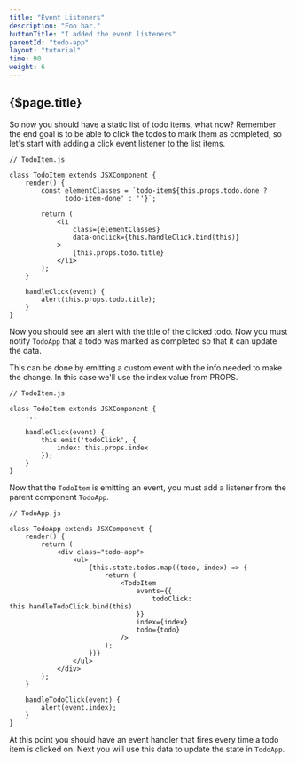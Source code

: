 ```yaml
---
title: "Event Listeners"
description: "Foo bar."
buttonTitle: "I added the event listeners"
parentId: "todo-app"
layout: "tutorial"
time: 90
weight: 6
---
```


## {$page.title}

So now you should have a static list of todo items, what now? Remember the end
goal is to be able to click the todos to mark them as completed, so let's start
with adding a click event listener to the list items.

```text/jsx
// TodoItem.js

class TodoItem extends JSXComponent {
	render() {
		const elementClasses = `todo-item${this.props.todo.done ?
			' todo-item-done' : ''}`;

		return (
			<li
				class={elementClasses}
				data-onclick={this.handleClick.bind(this)}
			>
				{this.props.todo.title}
			</li>
		);
	}

	handleClick(event) {
		alert(this.props.todo.title);
	}
}
```

Now you should see an alert with the title of the clicked todo. Now you must
notify `TodoApp` that a todo was marked as completed so that it can update
the data.

This can be done by emitting a custom event with the info needed to make the
change. In this case we'll use the index value from PROPS.

```text/jsx
// TodoItem.js

class TodoItem extends JSXComponent {
	...

	handleClick(event) {
		this.emit('todoClick', {
			index: this.props.index
		});
	}
}
```

Now that the `TodoItem` is emitting an event, you must add a listener from the
parent component `TodoApp`.

```text/jsx
// TodoApp.js

class TodoApp extends JSXComponent {
	render() {
		return (
			<div class="todo-app">
				<ul>
					{this.state.todos.map((todo, index) => {
						return (
							<TodoItem
								events={{
									todoClick: this.handleTodoClick.bind(this)
								}}
								index={index}
								todo={todo}
							/>
						);
					})}
				</ul>
			</div>
		);
	}

	handleTodoClick(event) {
		alert(event.index);
	}
}
```

At this point you should have an event handler that fires every time a todo
item is clicked on. Next you will use this data to update the state
in `TodoApp`.
